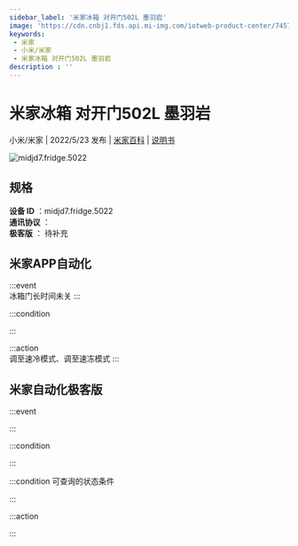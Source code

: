 ```yaml
---
sidebar_label: '米家冰箱 对开门502L 墨羽岩'
image: 'https://cdn.cnbj1.fds.api.mi-img.com/iotweb-product-center/745727276a747ab1f9414333c30d65f0_1649213744697.png?GalaxyAccessKeyId=AKVGLQWBOVIRQ3XLEW&Expires=9223372036854775807&Signature=48SVh7ukmSzgs8XZ9E2baqTF8OI='
keywords: 
 - 米家
 - 小米/米家
 - 米家冰箱 对开门502L 墨羽岩
description : ''
---
```

# 米家冰箱 对开门502L 墨羽岩

小米/米家 | 2022/5/23 发布 | [米家百科](https://home.mi.com/webapp/content/baike/product/index.html?model=midjd7.fridge.5022) | [说明书](https://home.mi.com/views/introduction.html?model=midjd7.fridge.5022&region=cn)

![midjd7.fridge.5022](https://cdn.cnbj1.fds.api.mi-img.com/iotweb-product-center/745727276a747ab1f9414333c30d65f0_1649213744697.png?GalaxyAccessKeyId=AKVGLQWBOVIRQ3XLEW&Expires=9223372036854775807&Signature=48SVh7ukmSzgs8XZ9E2baqTF8OI=)

## 规格  
> 
**设备 ID** ：midjd7.fridge.5022  
**通讯协议** ：  
**极客版**  ： 待补充 


## 米家APP自动化  

:::event  
冰箱门长时间未关
:::

:::condition  

:::

:::action   
调至速冷模式、调至速冻模式
:::

## 米家自动化极客版  

:::event  

:::

:::condition  

:::

:::condition 可查询的状态条件  

:::

:::action  

:::

        
